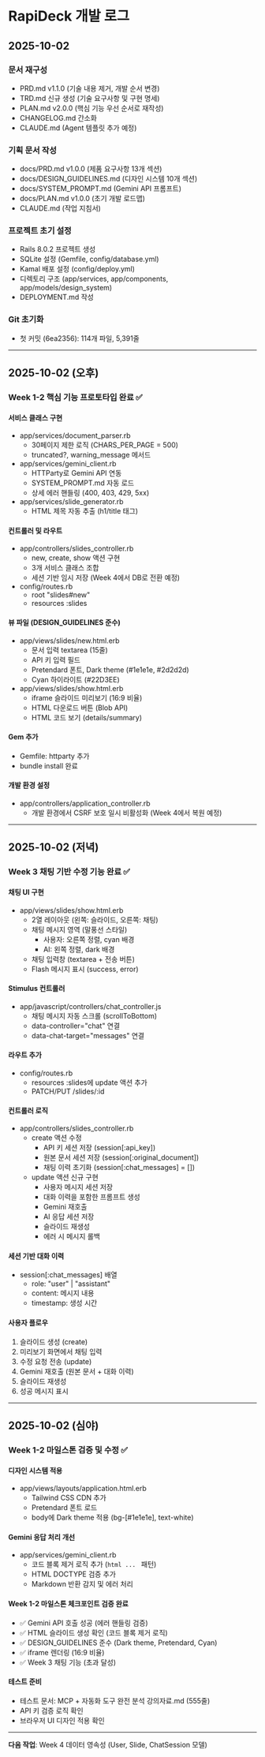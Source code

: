 # RapiDeck 개발 로그

## 2025-10-02

### 문서 재구성
- PRD.md v1.1.0 (기술 내용 제거, 개발 순서 변경)
- TRD.md 신규 생성 (기술 요구사항 및 구현 명세)
- PLAN.md v2.0.0 (핵심 기능 우선 순서로 재작성)
- CHANGELOG.md 간소화
- CLAUDE.md (Agent 템플릿 추가 예정)

### 기획 문서 작성
- docs/PRD.md v1.0.0 (제품 요구사항 13개 섹션)
- docs/DESIGN_GUIDELINES.md (디자인 시스템 10개 섹션)
- docs/SYSTEM_PROMPT.md (Gemini API 프롬프트)
- docs/PLAN.md v1.0.0 (초기 개발 로드맵)
- CLAUDE.md (작업 지침서)

### 프로젝트 초기 설정
- Rails 8.0.2 프로젝트 생성
- SQLite 설정 (Gemfile, config/database.yml)
- Kamal 배포 설정 (config/deploy.yml)
- 디렉토리 구조 (app/services, app/components, app/models/design_system)
- DEPLOYMENT.md 작성

### Git 초기화
- 첫 커밋 (6ea2356): 114개 파일, 5,391줄

---

## 2025-10-02 (오후)

### Week 1-2 핵심 기능 프로토타입 완료 ✅

#### 서비스 클래스 구현
- app/services/document_parser.rb
  - 30페이지 제한 로직 (CHARS_PER_PAGE = 500)
  - truncated?, warning_message 메서드
- app/services/gemini_client.rb
  - HTTParty로 Gemini API 연동
  - SYSTEM_PROMPT.md 자동 로드
  - 상세 에러 핸들링 (400, 403, 429, 5xx)
- app/services/slide_generator.rb
  - HTML 제목 자동 추출 (h1/title 태그)

#### 컨트롤러 및 라우트
- app/controllers/slides_controller.rb
  - new, create, show 액션 구현
  - 3개 서비스 클래스 조합
  - 세션 기반 임시 저장 (Week 4에서 DB로 전환 예정)
- config/routes.rb
  - root "slides#new"
  - resources :slides

#### 뷰 파일 (DESIGN_GUIDELINES 준수)
- app/views/slides/new.html.erb
  - 문서 입력 textarea (15줄)
  - API 키 입력 필드
  - Pretendard 폰트, Dark theme (#1e1e1e, #2d2d2d)
  - Cyan 하이라이트 (#22D3EE)
- app/views/slides/show.html.erb
  - iframe 슬라이드 미리보기 (16:9 비율)
  - HTML 다운로드 버튼 (Blob API)
  - HTML 코드 보기 (details/summary)

#### Gem 추가
- Gemfile: httparty 추가
- bundle install 완료

#### 개발 환경 설정
- app/controllers/application_controller.rb
  - 개발 환경에서 CSRF 보호 일시 비활성화 (Week 4에서 복원 예정)

---

## 2025-10-02 (저녁)

### Week 3 채팅 기반 수정 기능 완료 ✅

#### 채팅 UI 구현
- app/views/slides/show.html.erb
  - 2열 레이아웃 (왼쪽: 슬라이드, 오른쪽: 채팅)
  - 채팅 메시지 영역 (말풍선 스타일)
    - 사용자: 오른쪽 정렬, cyan 배경
    - AI: 왼쪽 정렬, dark 배경
  - 채팅 입력창 (textarea + 전송 버튼)
  - Flash 메시지 표시 (success, error)

#### Stimulus 컨트롤러
- app/javascript/controllers/chat_controller.js
  - 채팅 메시지 자동 스크롤 (scrollToBottom)
  - data-controller="chat" 연결
  - data-chat-target="messages" 연결

#### 라우트 추가
- config/routes.rb
  - resources :slides에 update 액션 추가
  - PATCH/PUT /slides/:id

#### 컨트롤러 로직
- app/controllers/slides_controller.rb
  - create 액션 수정
    - API 키 세션 저장 (session[:api_key])
    - 원본 문서 세션 저장 (session[:original_document])
    - 채팅 이력 초기화 (session[:chat_messages] = [])
  - update 액션 신규 구현
    - 사용자 메시지 세션 저장
    - 대화 이력을 포함한 프롬프트 생성
    - Gemini 재호출
    - AI 응답 세션 저장
    - 슬라이드 재생성
    - 에러 시 메시지 롤백

#### 세션 기반 대화 이력
- session[:chat_messages] 배열
  - role: "user" | "assistant"
  - content: 메시지 내용
  - timestamp: 생성 시간

#### 사용자 플로우
1. 슬라이드 생성 (create)
2. 미리보기 화면에서 채팅 입력
3. 수정 요청 전송 (update)
4. Gemini 재호출 (원본 문서 + 대화 이력)
5. 슬라이드 재생성
6. 성공 메시지 표시

---

## 2025-10-02 (심야)

### Week 1-2 마일스톤 검증 및 수정 ✅

#### 디자인 시스템 적용
- app/views/layouts/application.html.erb
  - Tailwind CSS CDN 추가
  - Pretendard 폰트 로드
  - body에 Dark theme 적용 (bg-[#1e1e1e], text-white)

#### Gemini 응답 처리 개선
- app/services/gemini_client.rb
  - 코드 블록 제거 로직 추가 (```html ... ``` 패턴)
  - HTML DOCTYPE 검증 추가
  - Markdown 반환 감지 및 에러 처리

#### Week 1-2 마일스톤 체크포인트 검증 완료
- ✅ Gemini API 호출 성공 (에러 핸들링 검증)
- ✅ HTML 슬라이드 생성 확인 (코드 블록 제거 로직)
- ✅ DESIGN_GUIDELINES 준수 (Dark theme, Pretendard, Cyan)
- ✅ iframe 렌더링 (16:9 비율)
- ✅ Week 3 채팅 기능 (초과 달성)

#### 테스트 준비
- 테스트 문서: MCP + 자동화 도구 완전 분석 강의자료.md (555줄)
- API 키 검증 로직 확인
- 브라우저 UI 디자인 적용 확인

---

**다음 작업**: Week 4 데이터 영속성 (User, Slide, ChatSession 모델)
